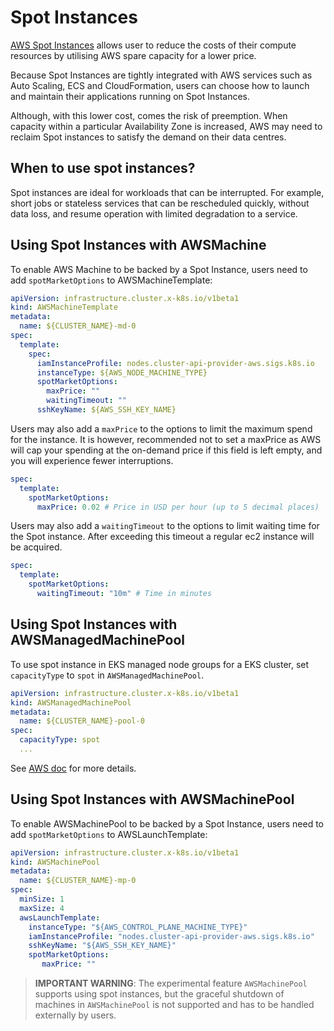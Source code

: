 # Spot Instances

[AWS Spot Instances](https://aws.amazon.com/ec2/spot/?cards.sort-by=item.additionalFields.startDateTime&cards.sort-order=asc&trk=a9b30b20-d23f-4d61-9452-c51a7e407fcd&sc_channel=ps&sc_campaign=acquisition&sc_medium=ACQ-P|PS-GO|Brand|Desktop|SU|Compute|EC2%20Spot|IN|EN|Text&s_kwcid=AL!4422!3!517651795636!e!!g!!amazon%20ec2%20spot&ef_id=Cj0KCQiA95aRBhCsARIsAC2xvfxB17BKyQFcn9UUKZ1GT2sfvxKyhboEKa87gl8wBO37fSrNXmx52cIaAtqwEALw_wcB:G:s&s_kwcid=AL!4422!3!517651795636!e!!g!!amazon%20ec2%20spot) allows user to reduce the costs of their compute resources by utilising AWS spare capacity for a lower price.

Because Spot Instances are tightly integrated with AWS services such as Auto Scaling, ECS and CloudFormation, users can choose how to launch and maintain their applications running on Spot Instances.

Although, with this lower cost, comes the risk of preemption. When capacity within a particular Availability Zone is increased, AWS may need to reclaim Spot instances to satisfy the demand on their data centres.

## When to use spot instances? 

Spot instances are ideal for workloads that can be interrupted. For example, short jobs or stateless services that can be rescheduled quickly, without data loss, and resume operation with limited degradation to a service.

## Using Spot Instances with AWSMachine

To enable AWS Machine to be backed by a Spot Instance, users need to add `spotMarketOptions` to AWSMachineTemplate:
```yaml
apiVersion: infrastructure.cluster.x-k8s.io/v1beta1
kind: AWSMachineTemplate
metadata:
  name: ${CLUSTER_NAME}-md-0
spec:
  template:
    spec:
      iamInstanceProfile: nodes.cluster-api-provider-aws.sigs.k8s.io
      instanceType: ${AWS_NODE_MACHINE_TYPE}
      spotMarketOptions:
        maxPrice: ""
        waitingTimeout: ""
      sshKeyName: ${AWS_SSH_KEY_NAME}
```
Users may also add a `maxPrice` to the options to limit the maximum spend for the instance. It is however, recommended not to set a maxPrice as AWS will cap your spending at the on-demand price if this field is left empty, and you will experience fewer interruptions.
```yaml
spec:
  template:
    spotMarketOptions:
      maxPrice: 0.02 # Price in USD per hour (up to 5 decimal places)
```

Users may also add a `waitingTimeout` to the options to limit waiting time for the Spot instance. After exceeding this timeout a regular ec2 instance will be acquired.
```yaml
spec:
  template:
    spotMarketOptions:
      waitingTimeout: "10m" # Time in minutes
```

## Using Spot Instances with AWSManagedMachinePool
To use spot instance in EKS managed node groups for a EKS cluster, set `capacityType` to `spot` in `AWSManagedMachinePool`.
```yaml
apiVersion: infrastructure.cluster.x-k8s.io/v1beta1
kind: AWSManagedMachinePool
metadata:
  name: ${CLUSTER_NAME}-pool-0
spec:
  capacityType: spot
  ...
```

See [AWS doc](https://docs.aws.amazon.com/eks/latest/userguide/managed-node-groups.html) for more details.

## Using Spot Instances with AWSMachinePool
To enable AWSMachinePool to be backed by a Spot Instance, users need to add `spotMarketOptions` to AWSLaunchTemplate:
```yaml
apiVersion: infrastructure.cluster.x-k8s.io/v1beta1
kind: AWSMachinePool
metadata:
  name: ${CLUSTER_NAME}-mp-0
spec:
  minSize: 1
  maxSize: 4
  awsLaunchTemplate:
    instanceType: "${AWS_CONTROL_PLANE_MACHINE_TYPE}"
    iamInstanceProfile: "nodes.cluster-api-provider-aws.sigs.k8s.io"
    sshKeyName: "${AWS_SSH_KEY_NAME}"
    spotMarketOptions:
       maxPrice: ""
```

> **IMPORTANT WARNING**: The experimental feature `AWSMachinePool` supports using spot instances, but the graceful shutdown of machines in `AWSMachinePool` is not supported and has to be handled externally by users.
